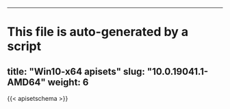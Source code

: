
---
# This file is auto-generated by a script
title: "Win10-x64 apisets"
slug: "10.0.19041.1-AMD64"
weight: 6
---

{{< apisetschema >}}

